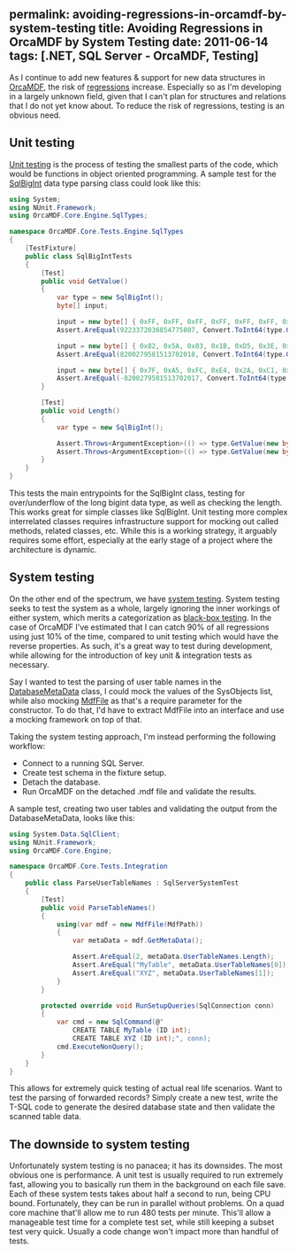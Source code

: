 permalink: avoiding-regressions-in-orcamdf-by-system-testing
title: Avoiding Regressions in OrcaMDF by System Testing
date: 2011-06-14
tags: [.NET, SQL Server - OrcaMDF, Testing]
---
As I continue to add new features & support for new data structures in [OrcaMDF](/introducing-orcamdf), the risk of [regressions](http://en.wikipedia.org/wiki/Software_regression) increase. Especially so as I'm developing in a largely unknown field, given that I can't plan for structures and relations that I do not yet know about. To reduce the risk of regressions, testing is an obvious need.

<!-- more -->

## Unit testing

[Unit testing](http://en.wikipedia.org/wiki/Unit_testing) is the process of testing the smallest parts of the code, which would be functions in object oriented programming. A sample test for the [SqlBigInt](https://github.com/improvedk/OrcaMDF/blob/694dd0cff213dc48b5153b040a41fdc707914680/src/OrcaMDF.Core/Engine/SqlTypes/SqlBigInt.cs) data type parsing class could look like this:

```csharp
using System;
using NUnit.Framework;
using OrcaMDF.Core.Engine.SqlTypes;

namespace OrcaMDF.Core.Tests.Engine.SqlTypes
{
	[TestFixture]
	public class SqlBigIntTests
	{
		[Test]
		public void GetValue()
		{
			var type = new SqlBigInt();
			byte[] input;

			input = new byte[] { 0xFF, 0xFF, 0xFF, 0xFF, 0xFF, 0xFF, 0xFF, 0x7F };
			Assert.AreEqual(9223372036854775807, Convert.ToInt64(type.GetValue(input)));

			input = new byte[] { 0x82, 0x5A, 0x03, 0x1B, 0xD5, 0x3E, 0xCD, 0x71 };
			Assert.AreEqual(8200279581513702018, Convert.ToInt64(type.GetValue(input)));

			input = new byte[] { 0x7F, 0xA5, 0xFC, 0xE4, 0x2A, 0xC1, 0x32, 0x8E };
			Assert.AreEqual(-8200279581513702017, Convert.ToInt64(type.GetValue(input)));
		}

		[Test]
		public void Length()
		{
			var type = new SqlBigInt();

			Assert.Throws<ArgumentException>(() => type.GetValue(new byte[9]));
			Assert.Throws<ArgumentException>(() => type.GetValue(new byte[7]));
		}
	}
}
```

This tests the main entrypoints for the SqlBigInt class, testing for over/underflow of the long bigint data type, as well as checking the length. This works great for simple classes like SqlBigInt. Unit testing more complex interrelated classes requires infrastructure support for mocking out called methods, related classes, etc. While this is a working strategy, it arguably requires some effort, especially at the early stage of a project where the architecture is dynamic.

## System testing

On the other end of the spectrum, we have [system testing](http://en.wikipedia.org/wiki/System_testing). System testing seeks to test the system as a whole, largely ignoring the inner workings of either system, which merits a categorization as [black-box testing](http://en.wikipedia.org/wiki/Black_box_testing). In the case of OrcaMDF I've estimated that I can catch 90% of all regressions using just 10% of the time, compared to unit testing which would have the reverse properties. As such, it's a great way to test during development, while allowing for the introduction of key unit & integration tests as necessary.

Say I wanted to test the parsing of user table names in the [DatabaseMetaData](https://github.com/improvedk/OrcaMDF/blob/694dd0cff213dc48b5153b040a41fdc707914680/src/OrcaMDF.Core/MetaData/DatabaseMetaData.cs) class, I could mock the values of the SysObjects list, while also mocking [MdfFile](https://github.com/improvedk/OrcaMDF/blob/694dd0cff213dc48b5153b040a41fdc707914680/src/OrcaMDF.Core/Engine/MdfFile.cs) as that's a require parameter for the constructor. To do that, I'd have to extract MdfFile into an interface and use a mocking framework on top of that.

Taking the system testing approach, I'm instead performing the following workflow:

* Connect to a running SQL Server.
* Create test schema in the fixture setup.
* Detach the database.
* Run OrcaMDF on the detached .mdf file and validate the results.

A sample test, creating two user tables and validating the output from the DatabaseMetaData, looks like this:

```csharp
using System.Data.SqlClient;
using NUnit.Framework;
using OrcaMDF.Core.Engine;

namespace OrcaMDF.Core.Tests.Integration
{
	public class ParseUserTableNames : SqlServerSystemTest
	{
		[Test]
		public void ParseTableNames()
		{
			using(var mdf = new MdfFile(MdfPath))
			{
				var metaData = mdf.GetMetaData();

				Assert.AreEqual(2, metaData.UserTableNames.Length);
				Assert.AreEqual("MyTable", metaData.UserTableNames[0]);
				Assert.AreEqual("XYZ", metaData.UserTableNames[1]);
			}
		}

		protected override void RunSetupQueries(SqlConnection conn)
		{
			var cmd = new SqlCommand(@"
				CREATE TABLE MyTable (ID int);
				CREATE TABLE XYZ (ID int);", conn);
			cmd.ExecuteNonQuery();
		}
	}
}
```

This allows for extremely quick testing of actual real life scenarios. Want to test the parsing of forwarded records? Simply create a new test, write the T-SQL code to generate the desired database state and then validate the scanned table data.

## The downside to system testing

Unfortunately system testing is no panacea; it has its downsides. The most obvious one is performance. A unit test is usually required to run extremely fast, allowing you to basically run them in the background on each file save. Each of these system tests takes about half a second to run, being CPU bound. Fortunately, they can be run in parallel without problems. On a quad core machine that'll allow me to run 480 tests per minute. This'll allow a manageable test time for a complete test set, while still keeping a subset test very quick. Usually a code change won't impact more than handful of tests.
